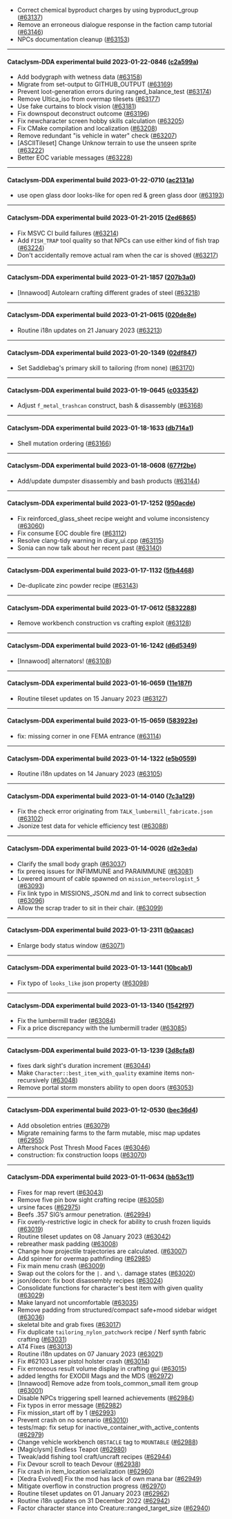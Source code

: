 * Correct chemical byproduct charges by using byproduct_group ([#63137](https://github.com/CleverRaven/Cataclysm-DDA/pull/63137))
* Remove an erroneous dialogue response in the faction camp tutorial ([#63146](https://github.com/CleverRaven/Cataclysm-DDA/pull/63146))
* NPCs documentation cleanup ([#63153](https://github.com/CleverRaven/Cataclysm-DDA/pull/63153))

---

#### Cataclysm-DDA experimental build 2023-01-22-0846 ([c2a599a](https://github.com/CleverRaven/Cataclysm-DDA/releases/tag/cdda-experimental-2023-01-22-0846))

* Add bodygraph with wetness data ([#63158](https://github.com/CleverRaven/Cataclysm-DDA/pull/63158))
* Migrate from set-output to GITHUB_OUTPUT ([#63169](https://github.com/CleverRaven/Cataclysm-DDA/pull/63169))
* Prevent loot-generation errors during ranged_balance_test ([#63174](https://github.com/CleverRaven/Cataclysm-DDA/pull/63174))
* Remove Ultica_iso from overmap tilesets ([#63177](https://github.com/CleverRaven/Cataclysm-DDA/pull/63177))
* Use fake curtains to block vision ([#63181](https://github.com/CleverRaven/Cataclysm-DDA/pull/63181))
* Fix downspout deconstruct outcome ([#63196](https://github.com/CleverRaven/Cataclysm-DDA/pull/63196))
* Fix newcharacter screen hobby skills calculation ([#63205](https://github.com/CleverRaven/Cataclysm-DDA/pull/63205))
* Fix CMake compilation and localization ([#63208](https://github.com/CleverRaven/Cataclysm-DDA/pull/63208))
* Remove redundant "is vehicle in water" check ([#63207](https://github.com/CleverRaven/Cataclysm-DDA/pull/63207))
* [ASCIITileset] Change Unknow terrain to use the unseen sprite ([#63222](https://github.com/CleverRaven/Cataclysm-DDA/pull/63222))
* Better EOC variable messages ([#63228](https://github.com/CleverRaven/Cataclysm-DDA/pull/63228))

---

#### Cataclysm-DDA experimental build 2023-01-22-0710 ([ac2131a](https://github.com/CleverRaven/Cataclysm-DDA/releases/tag/cdda-experimental-2023-01-22-0710))

* use open glass door looks-like for open red & green glass door ([#63193](https://github.com/CleverRaven/Cataclysm-DDA/pull/63193))

---

#### Cataclysm-DDA experimental build 2023-01-21-2015 ([2ed6865](https://github.com/CleverRaven/Cataclysm-DDA/releases/tag/cdda-experimental-2023-01-21-2015))

* Fix MSVC CI build failures ([#63214](https://github.com/CleverRaven/Cataclysm-DDA/pull/63214))
* Add `FISH_TRAP` tool quality so that NPCs can use either kind of fish trap ([#63224](https://github.com/CleverRaven/Cataclysm-DDA/pull/63224))
* Don't accidentally remove actual ram when the car is shoved ([#63217](https://github.com/CleverRaven/Cataclysm-DDA/pull/63217))

---

#### Cataclysm-DDA experimental build 2023-01-21-1857 ([207b3a0](https://github.com/CleverRaven/Cataclysm-DDA/releases/tag/cdda-experimental-2023-01-21-1857))

* [Innawood] Autolearn crafting different grades of steel ([#63218](https://github.com/CleverRaven/Cataclysm-DDA/pull/63218))

---

#### Cataclysm-DDA experimental build 2023-01-21-0615 ([020de8e](https://github.com/CleverRaven/Cataclysm-DDA/releases/tag/cdda-experimental-2023-01-21-0615))

* Routine i18n updates on 21 January 2023 ([#63213](https://github.com/CleverRaven/Cataclysm-DDA/pull/63213))

---

#### Cataclysm-DDA experimental build 2023-01-20-1349 ([02df847](https://github.com/CleverRaven/Cataclysm-DDA/releases/tag/cdda-experimental-2023-01-20-1349))

* Set Saddlebag's primary skill to tailoring (from none) ([#63170](https://github.com/CleverRaven/Cataclysm-DDA/pull/63170))

---

#### Cataclysm-DDA experimental build 2023-01-19-0645 ([c033542](https://github.com/CleverRaven/Cataclysm-DDA/releases/tag/cdda-experimental-2023-01-19-0645))

* Adjust `f_metal_trashcan` construct, bash & disassembly ([#63168](https://github.com/CleverRaven/Cataclysm-DDA/pull/63168))

---

#### Cataclysm-DDA experimental build 2023-01-18-1633 ([db714a1](https://github.com/CleverRaven/Cataclysm-DDA/releases/tag/cdda-experimental-2023-01-18-1633))

* Shell mutation ordering ([#63166](https://github.com/CleverRaven/Cataclysm-DDA/pull/63166))

---

#### Cataclysm-DDA experimental build 2023-01-18-0608 ([677f2be](https://github.com/CleverRaven/Cataclysm-DDA/releases/tag/cdda-experimental-2023-01-18-0608))

* Add/update dumpster disassembly and bash products ([#63144](https://github.com/CleverRaven/Cataclysm-DDA/pull/63144))

---

#### Cataclysm-DDA experimental build 2023-01-17-1252 ([950acde](https://github.com/CleverRaven/Cataclysm-DDA/releases/tag/cdda-experimental-2023-01-17-1252))

* Fix reinforced_glass_sheet recipe weight and volume inconsistency ([#63060](https://github.com/CleverRaven/Cataclysm-DDA/pull/63060))
* Fix consume EOC double fire ([#63112](https://github.com/CleverRaven/Cataclysm-DDA/pull/63112))
* Resolve clang-tidy warning in diary_ui.cpp ([#63115](https://github.com/CleverRaven/Cataclysm-DDA/pull/63115))
* Sonia can now talk about her recent past ([#63140](https://github.com/CleverRaven/Cataclysm-DDA/pull/63140))

---

#### Cataclysm-DDA experimental build 2023-01-17-1132 ([5fb4468](https://github.com/CleverRaven/Cataclysm-DDA/releases/tag/cdda-experimental-2023-01-17-1132))

* De-duplicate zinc powder recipe ([#63143](https://github.com/CleverRaven/Cataclysm-DDA/pull/63143))

---

#### Cataclysm-DDA experimental build 2023-01-17-0612 ([5832288](https://github.com/CleverRaven/Cataclysm-DDA/releases/tag/cdda-experimental-2023-01-17-0612))

* Remove workbench construction vs crafting exploit ([#63128](https://github.com/CleverRaven/Cataclysm-DDA/pull/63128))

---

#### Cataclysm-DDA experimental build 2023-01-16-1242 ([d6d5349](https://github.com/CleverRaven/Cataclysm-DDA/releases/tag/cdda-experimental-2023-01-16-1242))

* [Innawood] alternators! ([#63108](https://github.com/CleverRaven/Cataclysm-DDA/pull/63108))

---

#### Cataclysm-DDA experimental build 2023-01-16-0659 ([11e187f](https://github.com/CleverRaven/Cataclysm-DDA/releases/tag/cdda-experimental-2023-01-16-0659))

* Routine tileset updates on 15 January 2023 ([#63127](https://github.com/CleverRaven/Cataclysm-DDA/pull/63127))

---

#### Cataclysm-DDA experimental build 2023-01-15-0659 ([583923e](https://github.com/CleverRaven/Cataclysm-DDA/releases/tag/cdda-experimental-2023-01-15-0659))

* fix: missing corner in one FEMA entrance ([#63114](https://github.com/CleverRaven/Cataclysm-DDA/pull/63114))

---

#### Cataclysm-DDA experimental build 2023-01-14-1322 ([e5b0559](https://github.com/CleverRaven/Cataclysm-DDA/releases/tag/cdda-experimental-2023-01-14-1322))

* Routine i18n updates on 14 January 2023 ([#63105](https://github.com/CleverRaven/Cataclysm-DDA/pull/63105))

---

#### Cataclysm-DDA experimental build 2023-01-14-0140 ([7c3a129](https://github.com/CleverRaven/Cataclysm-DDA/releases/tag/cdda-experimental-2023-01-14-0140))

* Fix the check error originating from `TALK_lumbermill_fabricate.json` ([#63102](https://github.com/CleverRaven/Cataclysm-DDA/pull/63102))
* Jsonize test data for vehicle efficiency test ([#63088](https://github.com/CleverRaven/Cataclysm-DDA/pull/63088))

---

#### Cataclysm-DDA experimental build 2023-01-14-0026 ([d2e3eda](https://github.com/CleverRaven/Cataclysm-DDA/releases/tag/cdda-experimental-2023-01-14-0026))

* Clarify the small body graph ([#63037](https://github.com/CleverRaven/Cataclysm-DDA/pull/63037))
* fix prereq issues for INFIMMUNE and PARAIMMUNE ([#63081](https://github.com/CleverRaven/Cataclysm-DDA/pull/63081))
* Lowered amount of cable spawned on `mission_meteorologist_5` ([#63093](https://github.com/CleverRaven/Cataclysm-DDA/pull/63093))
* Fix link typo in MISSIONS_JSON.md and link to correct subsection ([#63096](https://github.com/CleverRaven/Cataclysm-DDA/pull/63096))
* Allow the scrap trader to sit in their chair. ([#63099](https://github.com/CleverRaven/Cataclysm-DDA/pull/63099))

---

#### Cataclysm-DDA experimental build 2023-01-13-2311 ([b0aacac](https://github.com/CleverRaven/Cataclysm-DDA/releases/tag/cdda-experimental-2023-01-13-2311))

* Enlarge body status window ([#63071](https://github.com/CleverRaven/Cataclysm-DDA/pull/63071))

---

#### Cataclysm-DDA experimental build 2023-01-13-1441 ([10bcab1](https://github.com/CleverRaven/Cataclysm-DDA/releases/tag/cdda-experimental-2023-01-13-1441))

* Fix typo of `looks_like` json property ([#63098](https://github.com/CleverRaven/Cataclysm-DDA/pull/63098))

---

#### Cataclysm-DDA experimental build 2023-01-13-1340 ([1542f97](https://github.com/CleverRaven/Cataclysm-DDA/releases/tag/cdda-experimental-2023-01-13-1340))

* Fix the lumbermill trader ([#63084](https://github.com/CleverRaven/Cataclysm-DDA/pull/63084))
* Fix a price discrepancy with the lumbermill trader ([#63085](https://github.com/CleverRaven/Cataclysm-DDA/pull/63085))

---

#### Cataclysm-DDA experimental build 2023-01-13-1239 ([3d8cfa8](https://github.com/CleverRaven/Cataclysm-DDA/releases/tag/cdda-experimental-2023-01-13-1239))

* fixes dark sight's duration increment ([#63044](https://github.com/CleverRaven/Cataclysm-DDA/pull/63044))
* Make `Character::best_item_with_quality` examine items non-recursively ([#63048](https://github.com/CleverRaven/Cataclysm-DDA/pull/63048))
* Remove portal storm monsters ability to open doors ([#63053](https://github.com/CleverRaven/Cataclysm-DDA/pull/63053))

---

#### Cataclysm-DDA experimental build 2023-01-12-0530 ([bec36d4](https://github.com/CleverRaven/Cataclysm-DDA/releases/tag/cdda-experimental-2023-01-12-0530))

* Add obsoletion entries ([#63079](https://github.com/CleverRaven/Cataclysm-DDA/pull/63079))
* Migrate remaining farms to the farm mutable, misc map updates ([#62955](https://github.com/CleverRaven/Cataclysm-DDA/pull/62955))
* Aftershock Post Thresh Mood Faces ([#63046](https://github.com/CleverRaven/Cataclysm-DDA/pull/63046))
* construction: fix construction loops ([#63070](https://github.com/CleverRaven/Cataclysm-DDA/pull/63070))

---

#### Cataclysm-DDA experimental build 2023-01-11-0634 ([bb53c11](https://github.com/CleverRaven/Cataclysm-DDA/releases/tag/cdda-experimental-2023-01-11-0634))

* Fixes for map revert ([#63043](https://github.com/CleverRaven/Cataclysm-DDA/pull/63043))
* Remove five pin bow sight crafting recipe ([#63058](https://github.com/CleverRaven/Cataclysm-DDA/pull/63058))
* ursine faces ([#62975](https://github.com/CleverRaven/Cataclysm-DDA/pull/62975))
* Beefs .357 SIG’s armour penetration. ([#62994](https://github.com/CleverRaven/Cataclysm-DDA/pull/62994))
* Fix overly-restrictive logic in check for ability to crush frozen liquids ([#63019](https://github.com/CleverRaven/Cataclysm-DDA/pull/63019))
* Routine tileset updates on 08 January 2023 ([#63042](https://github.com/CleverRaven/Cataclysm-DDA/pull/63042))
* rebreather mask padding  ([#63008](https://github.com/CleverRaven/Cataclysm-DDA/pull/63008))
* Change how projectile trajectories are calculated. ([#63007](https://github.com/CleverRaven/Cataclysm-DDA/pull/63007))
* Add spinner for overmap pathfinding ([#62985](https://github.com/CleverRaven/Cataclysm-DDA/pull/62985))
* Fix main menu crash ([#63009](https://github.com/CleverRaven/Cataclysm-DDA/pull/63009))
* Swap out the colors for the `|.` and `\.` damage states ([#63020](https://github.com/CleverRaven/Cataclysm-DDA/pull/63020))
* json/decon: fix boot disassembly recipes ([#63024](https://github.com/CleverRaven/Cataclysm-DDA/pull/63024))
* Consolidate functions for character's best item with given quality ([#63029](https://github.com/CleverRaven/Cataclysm-DDA/pull/63029))
* Make lanyard not uncomfortable ([#63035](https://github.com/CleverRaven/Cataclysm-DDA/pull/63035))
* Remove padding from structured/compact safe+mood sidebar widget ([#63036](https://github.com/CleverRaven/Cataclysm-DDA/pull/63036))
* skeletal bite and grab fixes ([#63017](https://github.com/CleverRaven/Cataclysm-DDA/pull/63017))
* Fix duplicate `tailoring_nylon_patchwork` recipe / Nerf synth fabric crafting ([#63031](https://github.com/CleverRaven/Cataclysm-DDA/pull/63031))
* AT4 Fixes ([#63013](https://github.com/CleverRaven/Cataclysm-DDA/pull/63013))
* Routine i18n updates on 07 January 2023 ([#63021](https://github.com/CleverRaven/Cataclysm-DDA/pull/63021))
* Fix #62103 Laser pistol holster crash ([#63014](https://github.com/CleverRaven/Cataclysm-DDA/pull/63014))
* Fix erroneous result volume display in crafting gui ([#63015](https://github.com/CleverRaven/Cataclysm-DDA/pull/63015))
* added lengths for EXODII Mags and the MDS ([#62972](https://github.com/CleverRaven/Cataclysm-DDA/pull/62972))
* [Innawood] Remove adze from tools_common_small item group ([#63001](https://github.com/CleverRaven/Cataclysm-DDA/pull/63001))
* Disable NPCs triggering spell learned achievements ([#62984](https://github.com/CleverRaven/Cataclysm-DDA/pull/62984))
* Fix typos in error message ([#62982](https://github.com/CleverRaven/Cataclysm-DDA/pull/62982))
* Fix mission_start off by 1 ([#62993](https://github.com/CleverRaven/Cataclysm-DDA/pull/62993))
* Prevent crash on no scenario ([#63010](https://github.com/CleverRaven/Cataclysm-DDA/pull/63010))
* tests/map: fix setup for inactive_container_with_active_contents ([#62979](https://github.com/CleverRaven/Cataclysm-DDA/pull/62979))
* Change vehicle workbench `OBSTACLE` tag to `MOUNTABLE` ([#62988](https://github.com/CleverRaven/Cataclysm-DDA/pull/62988))
* [Magiclysm] Endless Teapot ([#62980](https://github.com/CleverRaven/Cataclysm-DDA/pull/62980))
* Tweak/add fishing tool craft/uncraft recipes ([#62944](https://github.com/CleverRaven/Cataclysm-DDA/pull/62944))
* Fix Devour scroll to teach Devour ([#62938](https://github.com/CleverRaven/Cataclysm-DDA/pull/62938))
* Fix crash in item_location serialization ([#62960](https://github.com/CleverRaven/Cataclysm-DDA/pull/62960))
* [Xedra Evolved] Fix the mod has lack of own mana bar ([#62949](https://github.com/CleverRaven/Cataclysm-DDA/pull/62949))
* Mitigate overflow in construction progress ([#62970](https://github.com/CleverRaven/Cataclysm-DDA/pull/62970))
* Routine tileset updates on 01 January 2023 ([#62962](https://github.com/CleverRaven/Cataclysm-DDA/pull/62962))
* Routine i18n updates on 31 December 2022 ([#62942](https://github.com/CleverRaven/Cataclysm-DDA/pull/62942))
* Factor character stance into Creature::ranged_target_size ([#62940](https://github.com/CleverRaven/Cataclysm-DDA/pull/62940))
